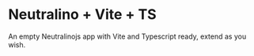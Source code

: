 # Neutralino + Vite + TS
An empty Neutralinojs app with Vite and Typescript ready, extend as you wish.
